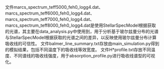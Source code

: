 文件marcs_spectrum_teff5000_feh0_logg4.dat、marcs_spectrum_teff6000_feh0_logg4.dat、marcs_spectrum_teff7000_feh0_logg4.dat、marcs_spectrum_teff8000_feh0_logg4.dat是使用StellarSpecModel根据获取的光谱，其主要在data_analysis.py中使用到，用于分析基于玻尔兹曼分布的光谱与StellarSpecModel根据获取的光谱之间的差异，以反映使用玻尔兹曼分布计算吸收线的可信性。
文件balmer_line_summary.txt存放由main_simulation.py得到的模拟结果，包括不同温度下的吸收线等效宽度。
文件H*profile.txt存放不同温度、不同谱线的吸收线强度，用于absorption_profile.py进行吸收线谱型的可视化。
